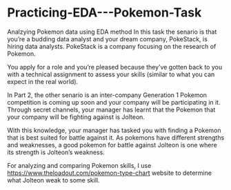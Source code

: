 # Practicing-EDA---Pokemon-Task
Analzying Pokemon data using EDA method 
In this task the senario is that you’re a budding data analyst and your dream company, PokeStack, is hiring data analysts. PokeStack is a company focusing on the research of Pokemon.

You apply for a role and you’re pleased because they’ve gotten back to you with a technical assignment to assess your skills (similar to what you can expect in the real world). 

In Part 2, the other senario is an inter-company Generation 1 Pokemon competition is coming up soon and your company will be participating in it. Through secret channels, your manager has learnt that the Pokemon that your company will be fighting against is Jolteon.

With this knowledge, your manager has tasked you with finding a Pokemon that is best suited for battle against it. As pokemons have different strengths and weaknesses, a good pokemon for battle against Jolteon is one where its strength is Jolteon’s weakness.

For analyzing and comparing Pokemon skills, I use https://www.theloadout.com/pokemon-type-chart website to determine what Jolteon weak to some skill.
